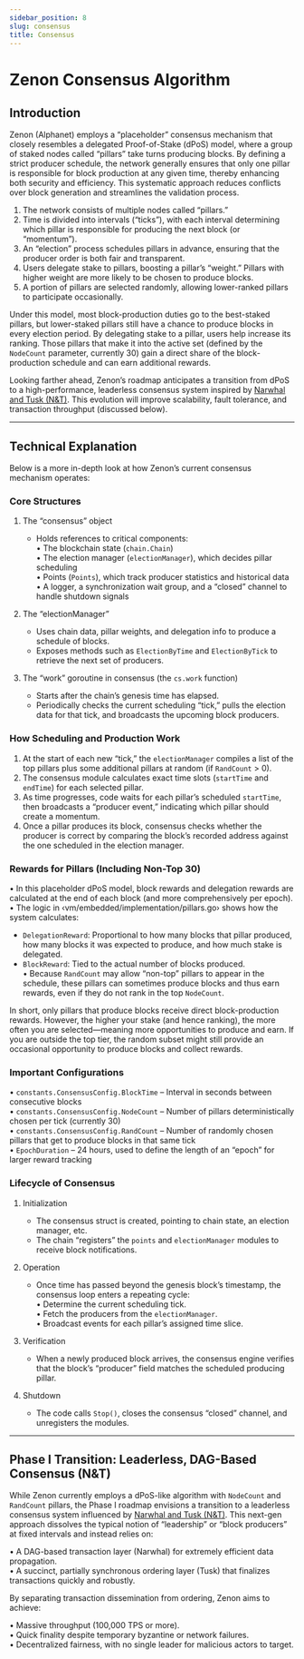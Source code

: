 ```yaml
---
sidebar_position: 8
slug: consensus
title: Consensus
---
```


# Zenon Consensus Algorithm

## Introduction

Zenon (Alphanet) employs a “placeholder” consensus mechanism that closely resembles a delegated Proof-of-Stake (dPoS) model, where a group of staked nodes called “pillars” take turns producing blocks. By defining a strict producer schedule, the network generally ensures that only one pillar is responsible for block production at any given time, thereby enhancing both security and efficiency. This systematic approach reduces conflicts over block generation and streamlines the validation process.

1. The network consists of multiple nodes called “pillars.”  
2. Time is divided into intervals (“ticks”), with each interval determining which pillar is responsible for producing the next block (or “momentum”).  
3. An “election” process schedules pillars in advance, ensuring that the producer order is both fair and transparent.  
4. Users delegate stake to pillars, boosting a pillar’s “weight.” Pillars with higher weight are more likely to be chosen to produce blocks.  
5. A portion of pillars are selected randomly, allowing lower-ranked pillars to participate occasionally.

Under this model, most block-production duties go to the best-staked pillars, but lower-staked pillars still have a chance to produce blocks in every election period. By delegating stake to a pillar, users help increase its ranking. Those pillars that make it into the active set (defined by the `NodeCount` parameter, currently 30) gain a direct share of the block-production schedule and can earn additional rewards.

Looking farther ahead, Zenon’s roadmap anticipates a transition from dPoS to a high-performance, leaderless consensus system inspired by [Narwhal and Tusk (N&T)](https://arxiv.org/pdf/2105.11827). This evolution will improve scalability, fault tolerance, and transaction throughput (discussed below).

---

## Technical Explanation

Below is a more in-depth look at how Zenon’s current consensus mechanism operates:

### Core Structures

1. The “consensus” object  
   - Holds references to critical components:  
     • The blockchain state (`chain.Chain`)  
     • The election manager (`electionManager`), which decides pillar scheduling  
     • Points (`Points`), which track producer statistics and historical data  
     • A logger, a synchronization wait group, and a “closed” channel to handle shutdown signals  

2. The “electionManager”  
   - Uses chain data, pillar weights, and delegation info to produce a schedule of blocks.  
   - Exposes methods such as `ElectionByTime` and `ElectionByTick` to retrieve the next set of producers.

3. The “work” goroutine in consensus (the `cs.work` function)  
   - Starts after the chain’s genesis time has elapsed.  
   - Periodically checks the current scheduling “tick,” pulls the election data for that tick, and broadcasts the upcoming block producers.

### How Scheduling and Production Work

1. At the start of each new “tick,” the `electionManager` compiles a list of the top pillars plus some additional pillars at random (if `RandCount` > 0).  
2. The consensus module calculates exact time slots (`startTime` and `endTime`) for each selected pillar.  
3. As time progresses, code waits for each pillar’s scheduled `startTime`, then broadcasts a “producer event,” indicating which pillar should create a momentum.  
4. Once a pillar produces its block, consensus checks whether the producer is correct by comparing the block’s recorded address against the one scheduled in the election manager.

### Rewards for Pillars (Including Non-Top 30)

• In this placeholder dPoS model, block rewards and delegation rewards are calculated at the end of each block (and more comprehensively per epoch).  
• The logic in ‹vm/embedded/implementation/pillars.go› shows how the system calculates:  
  - `DelegationReward`: Proportional to how many blocks that pillar produced, how many blocks it was expected to produce, and how much stake is delegated.  
  - `BlockReward`: Tied to the actual number of blocks produced.  
• Because `RandCount` may allow “non-top” pillars to appear in the schedule, these pillars can sometimes produce blocks and thus earn rewards, even if they do not rank in the top `NodeCount`.

In short, only pillars that produce blocks receive direct block-production rewards. However, the higher your stake (and hence ranking), the more often you are selected—meaning more opportunities to produce and earn. If you are outside the top tier, the random subset might still provide an occasional opportunity to produce blocks and collect rewards.

### Important Configurations

• `constants.ConsensusConfig.BlockTime` – Interval in seconds between consecutive blocks  
• `constants.ConsensusConfig.NodeCount` – Number of pillars deterministically chosen per tick (currently 30)  
• `constants.ConsensusConfig.RandCount` – Number of randomly chosen pillars that get to produce blocks in that same tick  
• `EpochDuration` – 24 hours, used to define the length of an “epoch” for larger reward tracking  

### Lifecycle of Consensus

1. Initialization  
   - The consensus struct is created, pointing to chain state, an election manager, etc.  
   - The chain “registers” the `points` and `electionManager` modules to receive block notifications.  

2. Operation  
   - Once time has passed beyond the genesis block’s timestamp, the consensus loop enters a repeating cycle:  
     • Determine the current scheduling tick.  
     • Fetch the producers from the `electionManager`.  
     • Broadcast events for each pillar’s assigned time slice.  

3. Verification  
   - When a newly produced block arrives, the consensus engine verifies that the block’s “producer” field matches the scheduled producing pillar.  

4. Shutdown  
   - The code calls `Stop()`, closes the consensus “closed” channel, and unregisters the modules.

---

## Phase I Transition: Leaderless, DAG-Based Consensus (N&T)

While Zenon currently employs a dPoS-like algorithm with `NodeCount` and `RandCount` pillars, the Phase I roadmap envisions a transition to a leaderless consensus system influenced by [Narwhal and Tusk (N&T)](https://arxiv.org/pdf/2105.11827). This next-gen approach dissolves the typical notion of “leadership” or “block producers” at fixed intervals and instead relies on:

• A DAG-based transaction layer (Narwhal) for extremely efficient data propagation.  
• A succinct, partially synchronous ordering layer (Tusk) that finalizes transactions quickly and robustly.

By separating transaction dissemination from ordering, Zenon aims to achieve:

• Massive throughput (100,000 TPS or more).  
• Quick finality despite temporary byzantine or network failures.  
• Decentralized fairness, with no single leader for malicious actors to target.
